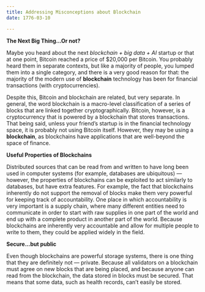 ```yaml
---
title: Addressing Misconceptions about Blockchain
date: 1776-03-10

---
```


**The Next Big Thing...Or not?**

Maybe you heard about the next _blockchain + big data + AI_ startup or that at one point, Bitcoin reached a price of $20,000 per Bitcoin.  You probably heard them in separate contexts, but like a majority of people, you lumped them into a single category, and there is a very good reason for that: the majority of the modern use of **blockchain** technology has been for financial transactions (with cryptocurrencies). <!-- more --> 


Despite this, Bitcoin and blockchain are related, but very separate.  In general, the word blockchain is a macro-level classification of a series of blocks that are linked together cryptographically.  Bitcoin, however, is a cryptocurrency that is powered by a blockchain that stores transactions.  That being said, unless your friend’s startup is in the financial technology space, it is probably not using Bitcoin itself.  However, they may be using a **blockchain**, as blockchains have applications that are well-beyond the space of finance.  

**Useful Properties of Blockchains**

Distributed sources that can be read from and written to have long been used in computer systems (for example, databases are ubiquitous) — however, the properties of blockchains can be exploited to act similarly to databases, but have extra features.  For example, the fact that blockchains inherently do not support the removal of blocks make them very powerful for keeping track of accountability.  One place in which accountability is very important is a supply chain, where many different entities need to communicate in order to start with raw supplies in one part of the world and end up with a complete product in another part of the world.  Because blockchains are inherently very accountable and allow for multiple people to write to them, they could be applied widely in the field.

**Secure...but public**

Even though blockchains are powerful storage systems, there is one thing that they are definitely not — private.  Because all validators on a blockchain must agree on new blocks that are being placed, and because anyone can read from the blockchain, the data stored in blocks must be secured.  That means that some data, such as health records, can’t easily be stored.   
